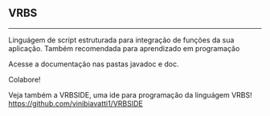 ## VRBS
---
Linguágem de script estruturada para integração de funções da sua aplicação. Também recomendada para
aprendizado em programação

Acesse a documentação nas pastas javadoc e doc.

Colabore!

Veja também a VRBSIDE, uma ide para programação da linguágem VRBS!
https://github.com/vinibiavatti1/VRBSIDE
